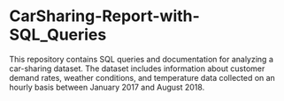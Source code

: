 # CarSharing-Report-with-SQL_Queries
This repository contains SQL queries and documentation for analyzing a car-sharing dataset. The dataset includes information about customer demand rates, weather conditions, and temperature data collected on an hourly basis between January 2017 and August 2018. 
